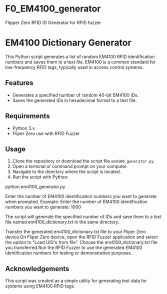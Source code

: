 # F0_EM4100_generator
Flipper Zero RFID ID Generator for RFID fuzzer

# EM4100 Dictionary Generator

This Python script generates a list of random EM4100 RFID identification numbers and saves them to a text file. EM4100 is a common standard for low-frequency RFID tags, typically used in access control systems.

## Features

- Generates a specified number of random 40-bit EM4100 IDs.
- Saves the generated IDs in hexadecimal format to a text file.

## Requirements

- Python 3.x
- Fliper Zero use with RFID Fuzzer

## Usage

1. Clone the repository or download the script file `em4100_generator.py`.
2. Open a terminal or command prompt on your computer.
3. Navigate to the directory where the script is located.
4. Run the script with Python:

python em4100_generator.py

Enter the number of EM4100 identification numbers you want to generate when prompted.
Example:
Enter the number of EM4100 identification numbers you want to generate: 1000

The script will generate the specified number of IDs and save them to a text file named em4100_dictionary.txt in the same directory.

Transfer the generated em4100_dictionary.txt file to your Fliper Zero device.On Fliper Zero device, open the RFID Fuzzer application and select the option to "Load UID's from file". Choose the em4100_dictionary.txt file you transferred.Run the RFID Fuzzer to use the generated EM4100 identification numbers for testing or demonstration purposes.

## Acknowledgements
This script was created as a simple utility for generating test data for systems using EM4100 RFID tags.
